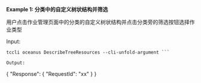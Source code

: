 **Example 1: 分类中的自定义树状结构并筛选**

用户点击作业管理页面中的分类的自定义树状结构并点击分类旁的筛选按钮选择作业类型

Input: 

```
tccli oceanus DescribeTreeResources --cli-unfold-argument ```

Output: 
```
{
    "Response": {
        "RequestId": "xx"
    }
}
```

